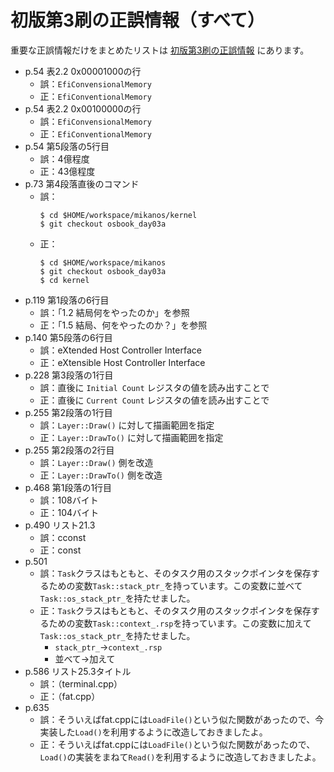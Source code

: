 # 初版第3刷の正誤情報（すべて）

重要な正誤情報だけをまとめたリストは [初版第3刷の正誤情報](first_3suri.md) にあります。

- p.54 表2.2 0x00001000の行
    - 誤：`EfiConvensionalMemory`
    - 正：`EfiConventionalMemory`
- p.54 表2.2 0x00100000の行
    - 誤：`EfiConvensionalMemory`
    - 正：`EfiConventionalMemory`
- p.54 第5段落の5行目
    - 誤：4億程度
    - 正：43億程度
- p.73 第4段落直後のコマンド
    - 誤：
        ```
        $ cd $HOME/workspace/mikanos/kernel
        $ git checkout osbook_day03a
        ```
    - 正：
        ```
        $ cd $HOME/workspace/mikanos
        $ git checkout osbook_day03a
        $ cd kernel
        ```
- p.119 第1段落の6行目
    - 誤：「1.2 結局何をやったのか」を参照
    - 正：「1.5 結局、何をやったのか？」を参照
- p.140 第5段落の6行目
    - 誤：eXtended Host Controller Interface
    - 正：eXtensible Host Controller Interface
- p.228 第3段落の1行目
    - 誤：直後に `Initial Count` レジスタの値を読み出すことで
    - 正：直後に `Current Count` レジスタの値を読み出すことで
- p.255 第2段落の1行目
    - 誤：`Layer::Draw()` に対して描画範囲を指定
    - 正：`Layer::DrawTo()` に対して描画範囲を指定
- p.255 第2段落の2行目
    - 誤：`Layer::Draw()` 側を改造
    - 正：`Layer::DrawTo()` 側を改造
- p.468 第1段落の1行目
    - 誤：108バイト
    - 正：104バイト
- p.490 リスト21.3
    - 誤：cconst
    - 正：const
- p.501
    - 誤：`Task`クラスはもともと、そのタスク用のスタックポインタを保存するための変数`Task::stack_ptr_`を持っています。この変数に並べて`Task::os_stack_ptr_`を持たせました。
    - 正：`Task`クラスはもともと、そのタスク用のスタックポインタを保存するための変数`Task::context_.rsp`を持っています。この変数に加えて`Task::os_stack_ptr_`を持たせました。
        - `stack_ptr_`→`context_.rsp`
        - 並べて→加えて
- p.586 リスト25.3タイトル
    - 誤：（terminal.cpp）
    - 正：（fat.cpp）
- p.635
    - 誤：そういえばfat.cppには`LoadFile()`という似た関数があったので、今実装した`Load()`を利用するように改造しておきましたよ。
    - 正：そういえばfat.cppには`LoadFile()`という似た関数があったので、`Load()`の実装をまねて`Read()`を利用するように改造しておきましたよ。
